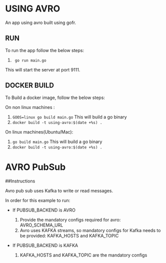 # USING AVRO
An app using avro built using gofr.

## RUN
To run the app follow the below steps:

1. ` go run main.go`

This will start the server at port 9111.

## DOCKER BUILD
To Build a docker image, follow the below steps:

On non linux machines :
1. `GOOS=linux go build main.go` This will build a go binary
2. `docker build -t using-avro:$(date +%s) .`

On linux machines(Ubuntu/Mac):
1. `go build main.go` This will build a go binary
2. `docker build -t using-avro:$(date +%s) .`


# AVRO PubSub

##Instructions

Avro pub sub uses Kafka to write or read messages.

In order for this example to run:

- If PUBSUB_BACKEND is AVRO

    1. Provide the mandatory configs required for avro: AVRO_SCHEMA_URL
    2. Avro uses KAFKA streams, so mandatory configs for Kafka needs to be provided: KAFKA_HOSTS and KAFKA_TOPIC
    
- If PUBSUB_BACKEND is KAFKA

    1. KAFKA_HOSTS and KAFKA_TOPIC are the mandatory configs